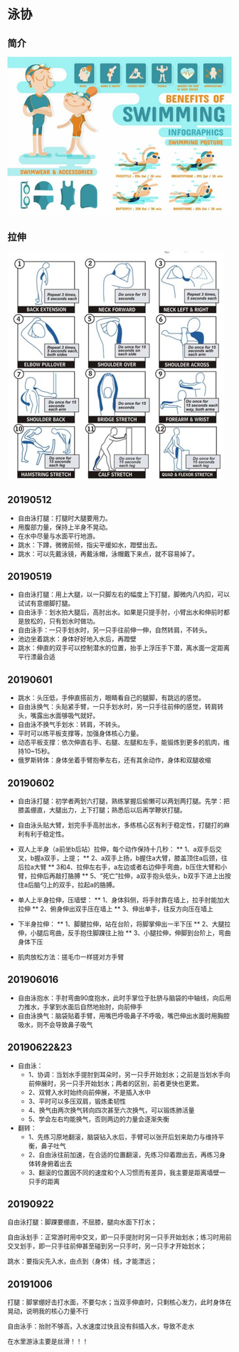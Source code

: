 # 泳协

## 简介

![](./images/swimming.jpg)

## 拉伸

![](images/stretch.jpg)

## 20190512
* 自由泳打腿：打腿时大腿要用力。
* 用腹部力量，保持上半身不晃动。
* 在水中尽量与水面平行地游。
* 跳水：下蹲，微微前倾，指尖平缓如水，蹬壁出去。
* 跳水：可以先戴泳镜，再戴泳帽，泳帽戴下来点，就不容易掉了。

## 20190519
* 自由泳打腿：用上大腿，以一只脚左右的幅度上下打腿，脚微内八内扣，可以试试有意绷脚打腿。
* 自由泳手：划水拍大腿后，高肘出水。如果是只提手肘，小臂出水和伸前时都是放松的，只有划水时做功。
* 自由泳手：一只手划水时，另一只手往前伸一伸，自然转肩，不转头。
* 池边坐着跳水：身体好好地入水后，再蹬壁
* 跳水：伸直的双手可以控制潜水的位置，抬手上浮压手下潜，离水面一定距离平行漂最合适

## 20190601
* 跳水：头压低，手伸直搭前方，眼睛看自己的腿脚，有跳远的感觉。
* 自由泳换气：头贴紧手臂，一只手划水时，另一只手往前伸的感觉，转肩转头，嘴露出水面够吸气就好。
* 自由泳不换气手划水：转肩，不转头。
* 平时可以练平板支撑等，加强身体核心力量。
* 动态平板支撑：依次伸直右手、右腿、左腿和左手，能锻炼到更多的肌肉，维持10~15秒。
* 俄罗斯转体：身体坐着手臂抱拳左右，还有其余动作，身体和双腿收缩

## 20190602
* 自由泳打腿：初学者两划六打腿，熟练掌握后偷懒可以两划两打腿。先学：把膝盖绷直，大腿出力，上下打腿；熟悉后以后再学鞭状打腿。
* 自由泳️头贴大臂，划完手手高肘出水，多练核心区有利于稳定性，打腿打的麻利有利于稳定性。
* 双人上半身（a前坐b后站）拉伸，每个动作保持十几秒：
  ** 1、a双手后交叉，b握a双手，上提；
  ** 2、a双手上扬，b握住a大臂，膝盖顶住a后颈，往后拉a大臂
  ** 3和4、拉伸左右手，a左边或者右边伸手弯曲，b压住大臂和小臂，拉伸后再敲打胳膊
  ** 5、“死亡”拉伸，a双手抱头低头，b双手下进上出按住a后脑勺上的双手，拉起a的胳膊。

* 单人上半身拉伸，压墙壁：
  ** 1、身体斜侧，将手肘靠在墙上，拉手肘能加大拉伸
  ** 2、俯身伸出双手压在墙上
  ** 3、伸出单手，往反方向压在墙上

* 下半身拉伸：
  ** 1、脚腱拉伸，站在台阶，将脚掌伸出一半下压
  ** 2、大腿拉伸，小腿后弯曲，反手抱住脚踝往上抬
  ** 3、小腿拉伸，伸脚到台阶上，弯曲身体下压

* 肌肉放松方法：搓毛巾一样搓对方手臂

## 201906016

* 自由泳抱水：手肘弯曲90度抱水，此时手掌位于肚脐与脑袋的中轴线，向后用力推水，手掌到水面后自然地抬肘，向前伸手
* 自由泳换气：脑袋贴着手臂，用嘴巴呼吸鼻子不呼吸，嘴巴伸出水面时用胸腔吸水，则不会导致鼻子吸气

## 20190622&23

* 自由泳：
  * 1、协调：当划水手提肘到耳朵时，另一只手开始划水；之前是当划水手向前伸展时，另一只手开始划水；两者的区别，前者更快也更累。
  * 2、双臂入水时始终向前伸展，不是插入水中
  * 3、平时可以多压双肩，锻炼柔韧性
  * 4、换气由两次换气转向四次甚至六次换气，可以锻炼肺活量
  * 5、学会左右均能换气，否则两边的力量会逐渐失衡
* 翻转：
  * 1、先练习原地翻滚，脑袋钻入水后，手臂可以张开后划来助力与维持平衡，鼻子吐气
  * 2、自由泳往前加速，在合适的位置翻滚，先练习仰着蹬出去，再练习身体转身俯着出去
  * 3、翻滚的位置因不同的速度和个人习惯而有差异，我主要是距离墙壁一只手的距离

## 20190922

自由泳打腿：脚踝要绷直，不屈膝，腿向水面下打水；

自由泳划手：正常游时用中交叉，即一只手提肘时另一只手开始划水；练习时用前交叉划手，即一只手往前伸甚至碰到另一只手时，另一只手才开始划水；

跳水：要指尖先入水，由点到（身体）线，才能漂远；

## 20191006

打腿：脚掌绷好击打水面，不要勾水；当双手伸直时，只剩核心发力，此时身体在晃动，说明我的核心力量不行

自由泳手：抬肘不够高，入水速度过快且没有斜插入水，导致不走水

在水里游泳主要是丝滑！！！
